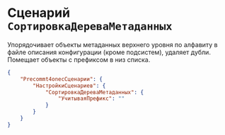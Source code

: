 # Сценарий `СортировкаДереваМетаданных`

Упорядочивает объекты метаданных верхнего уровня по алфавиту в файле описания конфигурации (кроме подсистем), удаляет дубли.
Помещает объекты с префиксом в низ списка.

```JSON
{
    "Precommt4onecСценарии": {
        "НастройкиСценариев": {
            "СортировкаДереваМетаданных": {
                "УчитываяПрефикс": ""
            }
        }
    }
}
```